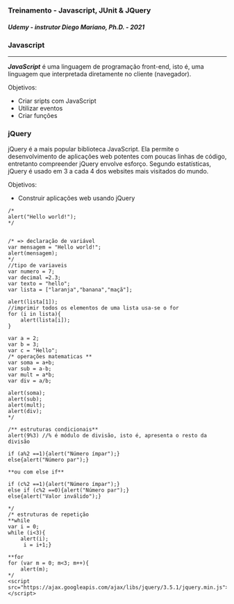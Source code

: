 ### Treinamento - Javascript, JUnit & JQuery

##### Udemy - instrutor Diego Mariano, Ph.D. - 2021



<h3>Javascript</h3>

***
***JavaScript*** é uma linguagem de programação front-end, isto é, uma linguagem que interpretada diretamente no cliente (navegador).

Objetivos:

* Criar sripts com JavaScript
* Utilizar eventos
* Criar funções



<h3>jQuery</h3>

jQuery é a mais popular biblioteca JavaScript. Ela permite o desenvolvimento de aplicações web potentes com poucas linhas de código, entretanto compreender jQuery envolve esforço. Segundo estatísticas, jQuery é usado em 3 a cada 4 dos websites mais visitados do mundo. 



Objetivos:

* Construir aplicações web usando jQuery

  



```
/*
alert("Hello world!");
*/


/* => declaração de variável
var mensagem = "Hello world!";
alert(mensagem);
*/
//tipo de variaveis
var numero = 7;
var decimal =2.3;
var texto = "hello";
var lista = ["laranja","banana","maçã"];

alert(lista[1]);
//imprimir todos os elementos de uma lista usa-se o for
for (i in lista){
    alert(lista[i]);
}

var a = 2;
var b = 3;
var c = "Hello";
/* operações matematicas **
var soma = a+b;
var sub = a-b;
var mult = a*b;
var div = a/b;

alert(soma);
alert(sub);
alert(mult);
alert(div);
*/

/** estruturas condicionais**
alert(9%3) //% é módulo de divisão, isto é, apresenta o resto da divisão

if (a%2 ==1){alert("Número ímpar");}
else{alert("Número par");}

**ou com else if**

if (c%2 ==1){alert("Número ímpar");}
else if (c%2 ==0){alert("Número par");}
else{alert("Valor inválido");}

*/
/* estruturas de repetição
**while
var i = 0;
while (i<3){
    alert(i);
     i = i+1;}

**for
for (var m = 0; m<3; m++){
    alert(m);
*/
<script src="https://ajax.googleapis.com/ajax/libs/jquery/3.5.1/jquery.min.js"></script>
```